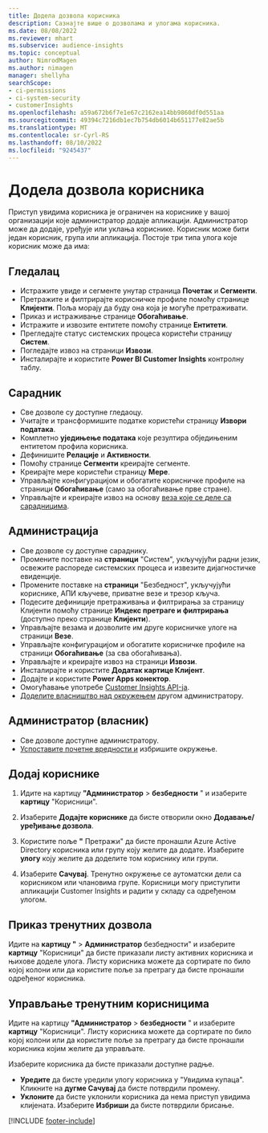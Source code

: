 ```yaml
---
title: Додела дозвола корисника
description: Сазнајте више о дозволама и улогама корисника.
ms.date: 08/08/2022
ms.reviewer: mhart
ms.subservice: audience-insights
ms.topic: conceptual
author: NimrodMagen
ms.author: nimagen
manager: shellyha
searchScope:
- ci-permissions
- ci-system-security
- customerInsights
ms.openlocfilehash: a59a672b6f7e1e67c2162ea14bb9860df0d551aa
ms.sourcegitcommit: 49394c7216db1ec7b754db6014b651177e82ae5b
ms.translationtype: MT
ms.contentlocale: sr-Cyrl-RS
ms.lasthandoff: 08/10/2022
ms.locfileid: "9245437"
---
```

# <a name="assign-user-permissions"></a>Додела дозвола корисника

Приступ увидима корисника је ограничен на кориснике у вашој организацији које администратор додаје апликацији. Администратор може да додаје, уређује или уклања кориснике. Корисник може бити један корисник, група или апликација. Постоје три типа улога које корисник може да има:

## <a name="viewer"></a>Гледалац

- Истражите увиде и сегменте унутар страница **Почетак** и **Сегменти**.
- Претражите и филтрирајте корисничке профиле помоћу странице **Клијенти**. Поља морају да буду она која је могуће претраживати.
- Приказ и истраживање странице **Обогаћивање**.
- Истражите и извозите ентитете помоћу странице **Ентитети**.
- Прегледајте статус системских процеса користећи страницу **Систем**.
- Погледајте извоз на страници **Извози**.
- Инсталирајте и користите **Power BI Customer Insights** контролну таблу.

## <a name="contributor"></a>Сарадник

- Све дозволе су доступне гледаоцу.
- Учитајте и трансформишите податке користећи страницу **Извори података**.
- Комплетно **уједињење података** које резултира обједињеним ентитетом профила корисника.
- Дефинишите **Релације** и **Активности**.
- Помоћу странице **Сегменти** креирајте сегменте.
- Креирајте мере користећи страницу **Мере**.
- Управљајте конфигурацијом и обогатите корисничке профиле на страници **Обогаћивање** (само за обогаћивање прве стране).
- Управљајте и креирајте извоз на основу [веза које се деле са сарадницима](connections.md#allow-contributors-to-use-a-connection-for-exports).

## <a name="admin"></a>Администрација

- Све дозволе су доступне сараднику.
- Промените поставке на **страници** "Систем", укључујући радни језик, освежите распореде системских процеса и извезите дијагностичке евиденције.
- Промените поставке на **страници** "Безбедност", укључујући кориснике, АПИ кључеве, приватне везе и трезор кључа.
- Подесите дефиниције претраживања и филтрирања за страницу Клијенти помоћу странице **Индекс претраге и филтрирања** (доступно преко странице **Клијенти**).
- Управљајте везама и дозволите им друге корисничке улоге на страници **Везе**.
- Управљајте конфигурацијом и обогатите корисничке профиле на страници **Обогаћивање** (за сва обогаћивања).
- Управљајте и креирајте извоз на страници **Извози**.
- Инсталирајте и користите **Додатак картице Клијент**.
- Додајте и користите **Power Apps конектор**.
- Омогућавање употребе [Customer Insights API-ја](apis.md).
- [Доделите власништво над окружењем](manage-environments.md#change-the-owner-of-an-environment) другом администратору.

## <a name="admin-owner"></a>Администратор (власник)

- Све дозволе доступне администратору.
- [Успоставите почетне вредности и](manage-environments.md#reset-an-existing-environment-preview) избришите окружење.

## <a name="add-users"></a>Додај кориснике

1. Идите на картицу **"Администратор** > **безбедности** " и изаберите **картицу** "Корисници".

1. Изаберите **Додајте кориснике** да бисте отворили окно **Додавање/уређивање дозвола**.

1. Користите поље **"** Претражи" да бисте пронашли Azure Active Directory корисника или групу коју желите да додате. Изаберите **улогу** коју желите да доделите том кориснику или групи.

1. Изаберите **Сачувај**. Тренутно окружење се аутоматски дели са корисником или члановима групе. Корисници могу приступити апликацији Customer Insights и радити у складу са одређеном улогом.

## <a name="view-current-permissions"></a>Приказ тренутних дозвола

Идите на **картицу "** > **Администратор** безбедности" и изаберите **картицу** "Корисници" да бисте приказали листу активних корисника и њихове доделе улога. Листу корисника можете да сортирате по било којој колони или да користите поље за претрагу да бисте пронашли одређеног корисника.

## <a name="manage-current-users"></a>Управљање тренутним корисницима

Идите на картицу **"Администратор** > **безбедности** " и изаберите **картицу** "Корисници". Листу корисника можете да сортирате по било којој колони или да користите поље за претрагу да бисте пронашли корисника којим желите да управљате.

Изаберите корисника да бисте приказали доступне радње.

- **Уредите** да бисте уредили улогу корисника у "Увидима купаца". Кликните на **дугме Сачувај** да бисте потврдили промену.
- **Уклоните** да бисте уклонили корисника да нема приступ увидима клијената. Изаберите **Избриши** да бисте потврдили брисање.

[!INCLUDE [footer-include](includes/footer-banner.md)]
